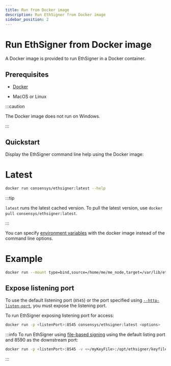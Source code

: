 ```yaml
---
title: Run from Docker image
description: Run EthSigner from Docker image
sidebar_position: 2
---
```


# Run EthSigner from Docker image

A Docker image is provided to run EthSigner in a Docker container.

## Prerequisites

- [Docker](https://docs.docker.com/install/)

- MacOS or Linux

:::caution

The Docker image does not run on Windows.

:::

## Quickstart

Display the EthSigner command line help using the Docker image:

<!--tabs-->

# Latest

```bash
docker run consensys/ethsigner:latest --help
```

:::tip

`latest` runs the latest cached version. To pull the latest version, use `docker pull consensys/ethsigner:latest`.

:::

You can specify [environment variables] with the docker image instead of the command line options.

# Example

```bash
docker run --mount type=bind,source=/home/me/me_node,target=/var/lib/ethsigner -e ETHSIGNER_CONFIG_FILE=/var/lib/ethsigner/config.toml consensys/ethsigner:latest file-based-signer
```

<!--/tabs-->

## Expose listening port

To use the default listening port (`8545`) or the port specified using [`--http-listen-port`](../../Reference/CLI/CLI-Syntax.md#http-listen-port), you must expose the listening port.

To run EthSigner exposing listening port for access:

```bash
docker run -p <listenPort>:8545 consensys/ethsigner:latest <options>
```

:::info To run EthSigner using [file-based signing](../../Tutorials/Start-EthSigner.md) using the default listing port and 8590 as the downstream port:

```bash
docker run -p <listenPort>:8545 -v <~/myKeyFile>:/opt/ethsigner/keyfile -v <~/myPasswordFile>:/opt/ethsigner/passwordfile consensys/ethsigner:latest --chain-id=2018 --downstream-http-host=<PantheonHost> --downstream-http-port=8590 --http-listen-host=0.0.0.0 file-based-signer -k /opt/ethsigner/keyfile -p /opt/ethsigner/passwordfile
```

:::

<!--links-->

[environment variables]: ../../Reference/CLI/CLI-Syntax.md#environment-variables

